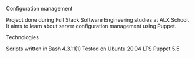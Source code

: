 Configuration management


Project done during Full Stack Software Engineering studies at ALX School. It aims to learn about server configuration management using Puppet.



Technologies

Scripts written in Bash 4.3.11(1)
Tested on Ubuntu 20.04 LTS
Puppet 5.5
